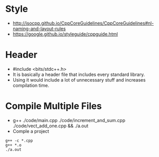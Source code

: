 # Style
- http://isocpp.github.io/CppCoreGuidelines/CppCoreGuidelines#nl-naming-and-layout-rules
- https://google.github.io/styleguide/cppguide.html

# Header
- #include <bits/stdc++.h>
- It is basically a header file that includes every standard library.
- Using it would include a lot of unnecessary stuff and increases compilation time.

# Compile Multiple Files
- g++ ./code/main.cpp ./code/increment_and_sum.cpp ./code/vect_add_one.cpp && ./a.out
- Comple a project
```
g++ -c *.cpp
g++ *.o
./a.out
```

